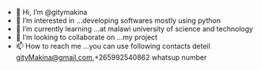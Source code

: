 - 👋 Hi, I’m @gitymakina
- 👀 I’m interested in ...developing softwares mostly using python
- 🌱 I’m currently learning ...at malawi university of science and technology
- 💞️ I’m looking to collaborate on ...my project
- 📫 How to reach me ...you can use following contacts deteil gityMakina@gmail.com,+265992540862 whatsup number

<!---
gitymakina/gitymakina is a ✨ special ✨ repository because its `README.md` (this file) appears on your GitHub profile.
You can click the Preview link to take a look at your changes.
--->

